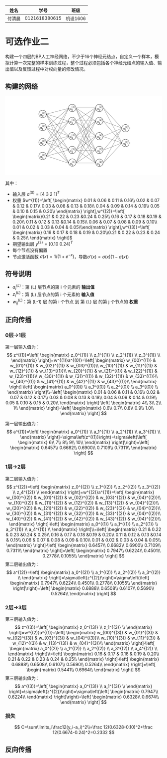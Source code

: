 |  姓名  |     学号      |   班级   |
| :----: | :-----------: | :------: |
| 付清晨 | 0121618380615 | 机设1606 |

# 可选作业二

构建一个四层的BP人工神经网络，不少于16个神经元结点，自定义一个样本，模拟计算一次完整的样本训练过程，整个过程必须包括各个神经元结点的输入值、输出值以及反馈过程中对权向量的修改情况。

## 构建的网络

![Picture](Picture.png)

其中：

- 输入层 $a^{(0)}=\left[4\ 3\ 2\ 1 \right]^T$
- 权重 $w^{(1)}=\left[
  \begin{matrix}
  0.01 & 0.06 & 0.11 & 0.16\\
  0.02 & 0.07 & 0.12 & 0.17\\
  0.03 & 0.08 & 0.13 & 0.18\\
  0.04 & 0.09 & 0.14 & 0.19\\
  0.05 & 0.10 & 0.15 & 0.20\\
  \end{matrix}
  \right],w^{(2)}=\left[
  \begin{matrix}0.21 & 0.22 & 0.23 &0.24 & 0.25\\
  0.16 & 0.17 & 0.18 &0.19 & 0.20\\
  0.11 & 0.12 & 0.13 &0.14 & 0.15\\
  0.06 & 0.07 & 0.08 & 0.09 & 0.10\\
  0.01 & 0.02 & 0.03 & 0.04 & 0.05\\\end{matrix}
  \right],w^{(3)}=\left[
  \begin{matrix}
  0.16 & 0.17 & 0.18 & 0.19 & 0.20\\0.21 & 0.22 & 0.23 & 0.24 & 0.25\\
  \end{matrix}
  \right]$
- 期望输出层 $y^{(3)}=[0.10\ 0.24]^T$  
- 每个节点没有偏置
- 节点激活函数 $\sigma(x)=1/{(1+e^{-x})}$，导数$\sigma'(x)=\sigma(x)(1-\sigma(x))$

## 符号说明

- $a_i^{(L)}$：第 (L) 层节点的第 i 个元素的 **输出值**
-  $z_i^{(L)}$：第 (L) 层节点的第 i 个元素的 **输入值**
- $w_{ij}^{(L)}$：第 (L-1) 层 的第 i 个节点 到 第 (L) 层 的第 j 个节点的 **权重** 

## 正向传播

### 0层→1层

第一层输入值为：
$$
z^{(1)}=\left[
\begin{matrix}
z_0^{(1)} \\
z_1^{(1)} \\
z_2^{(1)} \\
z_3^{(1)} \\
\end{matrix}
\right]=w^{(1)}a^{(0)}=\left[
\begin{matrix}
w_{00}^{(1)} & w_{01}^{(1)} & w_{02}^{(1)} & w_{03}^{(1)}\\
w_{10}^{(1)} & w_{11}^{(1)} & w_{12}^{(1)} & w_{13}^{(1)}\\
w_{20}^{(1)} & w_{21}^{(1)} & w_{22}^{(1)} & w_{23}^{(1)}\\
w_{30}^{(1)} & w_{31}^{(1)} & w_{32}^{(1)} & w_{33}^{(1)}\\
w_{40}^{(1)} & w_{41}^{(1)} & w_{42}^{(1)} & w_{43}^{(1)}\\
\end{matrix}
\right]·\left[
\begin{matrix}
a_0^{(0)} \\
a_1^{(0)} \\
a_2^{(0)} \\
a_3^{(0)} \\
\end{matrix}
\right]\\=\left[
\begin{matrix}
0.01 & 0.06 & 0.11 & 0.16\\
0.02 & 0.07 & 0.12 & 0.17\\
0.03 & 0.08 & 0.13 & 0.18\\
0.04 & 0.09 & 0.14 & 0.19\\
0.05 & 0.10 & 0.15 & 0.20\\
\end{matrix}
\right]·\left[
\begin{matrix}
4\\
3\\
2\\
1\\
\end{matrix}
\right]=\left[
\begin{matrix}
0.6\\
0.7\\
0.8\\
0.9\\
1.0\\
\end{matrix}
\right]
$$

第一层输出值为：
$$
a^{(1)}=\left[
\begin{matrix}
a_0^{(1)} \\
a_1^{(1)} \\
a_2^{(1)} \\
a_3^{(1)} \\
\end{matrix}
\right]=\sigma\left(z^{(1)}\right)=\sigma\left(\left[
\begin{matrix}
6\\
7\\
8\\
9\\
10\\
\end{matrix}
\right]\right)=\left[
\begin{matrix}
0.6457\\
0.6682\\
0.6900\\
0.7109\\
0.7311\\
\end{matrix}
\right]
$$

### 1层→2层

第二层输入值为：
$$
z^{(2)}=\left[
\begin{matrix}
z_0^{(2)} \\
z_1^{(2)} \\
z_2^{(2)} \\
z_3^{(2)} \\
z_4^{(2)} \\
\end{matrix}
\right]=w^{(2)}a^{(1)}=\left[
\begin{matrix}
w_{00}^{(2)} & w_{01}^{(2)} & w_{02}^{(2)} & w_{03}^{(2)} & w_{04}^{(2)}\\
w_{10}^{(2)} & w_{11}^{(2)} & w_{12}^{(2)} & w_{13}^{(2)} & w_{04}^{(2)}\\
w_{20}^{(2)} & w_{21}^{(2)} & w_{22}^{(2)} & w_{23}^{(2)} & w_{04}^{(2)}\\
w_{30}^{(2)} & w_{31}^{(2)} & w_{32}^{(2)} & w_{33}^{(2)} & w_{04}^{(2)}\\
w_{40}^{(2)} & w_{41}^{(2)} & w_{42}^{(2)} & w_{43}^{(2)} & w_{04}^{(2)}\\
\end{matrix}
\right]·\left[
\begin{matrix}
a_0^{(1)} \\
a_1^{(1)} \\
a_2^{(1)} \\
a_3^{(1)} \\
a_4^{(1)} \\
\end{matrix}
\right]\\=\left[
\begin{matrix}
0.21 & 0.22 & 0.23 &0.24 & 0.25\\
0.16 & 0.17 & 0.18 &0.19 & 0.20\\
0.11 & 0.12 & 0.13 &0.14 & 0.15\\
0.06 & 0.07 & 0.08 & 0.09 & 0.10\\
0.01 & 0.02 & 0.03 & 0.04 & 0.05\\
\end{matrix}
\right]·\left[
\begin{matrix}
0.6457\\
0.6682\\
0.6900\\
0.7109\\
0.7311\\
\end{matrix}
\right]=\left[
\begin{matrix}
0.7947\\
0.6224\\
0.4501\\
0.2778\\
0.1055\\
\end{matrix}
\right]
$$
第二层输出值为：
$$
a^{(2)}=\left[
\begin{matrix}
a_0^{(2)} \\
a_1^{(2)} \\
a_2^{(2)} \\
a_3^{(2)} \\
\end{matrix}
\right]=\sigma\left(z^{(2)}\right)=\sigma\left(\left[
\begin{matrix}
0.7947\\
0.6224\\
0.4501\\
0.2778\\
0.1055\\
\end{matrix}
\right]\right)=\left[
\begin{matrix}
0.6888\\
0.6508\\
0.6107\\
0.5690\\
0.5264\\
\end{matrix}
\right]
$$

### 2层→3层

第三层输入值为：
$$
z^{(3)}=\left[
\begin{matrix}
z_0^{(3)} \\
z_1^{(3)} \\
\end{matrix}
\right]=w^{(2)}a^{(1)}=\left[
\begin{matrix}
w_{00}^{(3)} & w_{01}^{(3)} & w_{02}^{(3)} & w_{03}^{(3)} & w_{04}^{(3)}\\
w_{10}^{(3)} & w_{11}^{(3)} & w_{12}^{(3)} & w_{13}^{(3)} & w_{04}^{(3)}\\
\end{matrix}
\right]·\left[
\begin{matrix}
a_0^{(2)} \\
a_1^{(2)} \\
a_2^{(2)} \\
a_3^{(2)} \\
a_4^{(2)} \\
\end{matrix}
\right]\\=\left[
\begin{matrix}
0.16 & 0.17 & 0.18 & 0.19 & 0.20\\
0.21 & 0.22 & 0.23 & 0.24 & 0.25\\
\end{matrix}
\right]·\left[
\begin{matrix}
0.6888\\
0.6508\\
0.6107\\
0.5690\\
0.5264\\
\end{matrix}
\right]=\left[
\begin{matrix}
0.5441\\
0.6964\\
\end{matrix}
\right]
$$
第三层输出值为：
$$
a^{(3)}=\left[
\begin{matrix}
a_0^{(3)} \\
a_1^{(3)} \\
\end{matrix}
\right]=\sigma\left(z^{(2)}\right)=\sigma\left(\left[
\begin{matrix}
0.7947\\
0.6224\\
\end{matrix}
\right]\right)=\left[
\begin{matrix}
0.6328\\
0.6674\\
\end{matrix}
\right]
$$

### 损失

$$
C=\sum\limits_i\frac12(y_i-a_i)^2\\=\frac 12(0.6328-0.10)^2+\frac 12(0.6674-0.24)^2=0.2332
$$

## 反向传播


